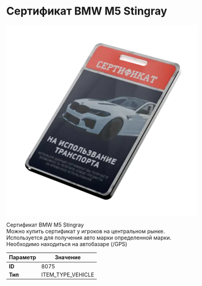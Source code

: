# Сертификат BMW M5 Stingray

![Item Image](../img/8075.webp?raw=true)

Сертификат BMW M5 Stingray<br>Можно купить сертификат у игроков на центральном рынке.<br>Используется для получения авто марки определенной марки.<br>Необходимо находиться на автобазаре (/GPS)


| Параметр | Значение |
|----------|----------|
| **ID** | 8075 |
| **Тип** | ITEM_TYPE_VEHICLE |

